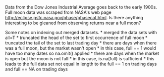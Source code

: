 Data from the Dow Jones Industrial Average goes back to the early 1900s. 
Full moon data was scraped from NASA's web page http://eclipse.gsfc.nasa.gov/phase/phasecat.html.
Is there anything interesting to be gleaned from observing returns near a full moon?

Some notes on indexing out merged datasets.
	* merged the data sets with all=T
	* truncated the head of the set to first occurrence of full moon
	* truncated the tail of the set to last trading day
	* there are days when there was a full moon, but the market wasn't open
		* in this case, full == 1 would have too many dates so na.omit() applied
	* there are days when the market is open but the moon is not full
		* in this case, is.na(full) is sufficient
	* this leads to the full data set not equal in length to the full == 1 on trading days and full == NA on trading days

